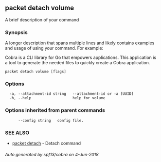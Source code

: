 ## packet detach volume

A brief description of your command

### Synopsis

A longer description that spans multiple lines and likely contains examples
and usage of using your command. For example:

Cobra is a CLI library for Go that empowers applications.
This application is a tool to generate the needed files
to quickly create a Cobra application.

```
packet detach volume [flags]
```

### Options

```
  -a, --attachment-id string   --attachment-id or -a [UUID]
  -h, --help                   help for volume
```

### Options inherited from parent commands

```
      --config string   config file.
```

### SEE ALSO

* [packet detach](packet_detach.md)	 - Detach command

###### Auto generated by spf13/cobra on 4-Jun-2018
